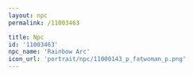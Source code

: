 ```yaml
---
layout: npc
permalink: /11003463

title: Npc
id: '11003463'
npc_name: 'Rainbow Arc'
icon_url: 'portrait/npc/11000143_p_fatwoman_p.png'
---
```

